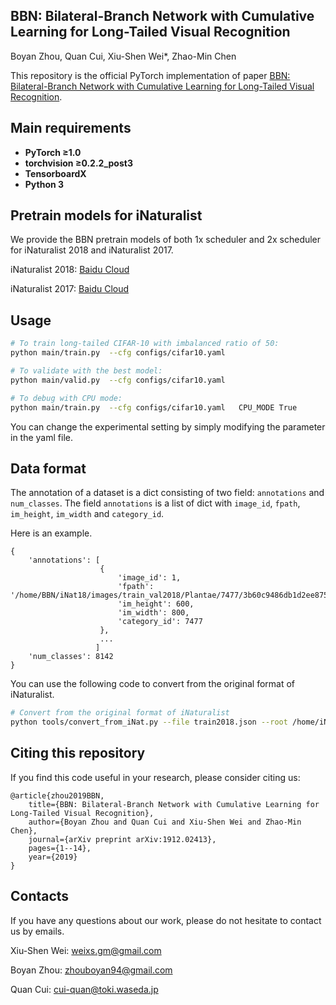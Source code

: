 ## BBN: Bilateral-Branch Network with Cumulative Learning for Long-Tailed Visual Recognition
Boyan Zhou, Quan Cui, Xiu-Shen Wei*, Zhao-Min Chen

This repository is the official PyTorch implementation of paper [BBN: Bilateral-Branch Network with Cumulative Learning for Long-Tailed Visual Recognition](https://arxiv.org/abs/1912.02413).

## Main requirements

  * **PyTorch ≥1.0**
  * **torchvision ≥0.2.2_post3**
  * **TensorboardX**
  * **Python 3**

## Pretrain models for iNaturalist

We provide the BBN pretrain models of both 1x scheduler and 2x scheduler for iNaturalist 2018 and iNaturalist 2017.

iNaturalist 2018: [Baidu Cloud](https://pan.baidu.com/s/1olDppTptZ5HYWsgQsMCPLQ)

iNaturalist 2017: [Baidu Cloud](https://pan.baidu.com/s/1soxsHKKblhapew_wuEdKPQ)

## Usage
```bash
# To train long-tailed CIFAR-10 with imbalanced ratio of 50:
python main/train.py  --cfg configs/cifar10.yaml     

# To validate with the best model:
python main/valid.py  --cfg configs/cifar10.yaml

# To debug with CPU mode:
python main/train.py  --cfg configs/cifar10.yaml   CPU_MODE True
```

You can change the experimental setting by simply modifying the parameter in the yaml file.

## Data format

The annotation of a dataset is a dict consisting of two field: `annotations` and `num_classes`.
The field `annotations` is a list of dict with
`image_id`, `fpath`, `im_height`, `im_width` and `category_id`.

Here is an example.
```
{
    'annotations': [
                    {
                        'image_id': 1,
                        'fpath': '/home/BBN/iNat18/images/train_val2018/Plantae/7477/3b60c9486db1d2ee875f11a669fbde4a.jpg',
                        'im_height': 600,
                        'im_width': 800,
                        'category_id': 7477
                    },
                    ...
                   ]
    'num_classes': 8142
}
```
You can use the following code to convert from the original format of iNaturalist.

```bash
# Convert from the original format of iNaturalist
python tools/convert_from_iNat.py --file train2018.json --root /home/iNat18/images --sp /home/BBN/jsons
```


## Citing this repository
If you find this code useful in your research, please consider citing us:
```
@article{zhou2019BBN,
	title={BBN: Bilateral-Branch Network with Cumulative Learning for Long-Tailed Visual Recognition},
	author={Boyan Zhou and Quan Cui and Xiu-Shen Wei and Zhao-Min Chen},
	journal={arXiv preprint arXiv:1912.02413},
	pages={1--14},
	year={2019}
}
```

## Contacts
If you have any questions about our work, please do not hesitate to contact us by emails.

Xiu-Shen Wei: weixs.gm@gmail.com

Boyan Zhou: zhouboyan94@gmail.com

Quan Cui: cui-quan@toki.waseda.jp
